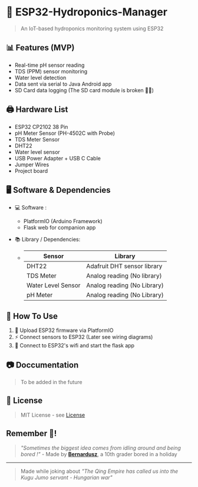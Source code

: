 # 🌱 ESP32-Hydroponics-Manager

> An IoT-based hydroponics monitoring system using ESP32

## 📊 Features (MVP)
- Real-time pH sensor reading
- TDS (PPM) sensor monitoring
- Water level detection
- Data sent via serial to Java Android app
- SD Card data logging (The SD card module is broken 🐧💀)

## 🖨 Hardware List 
- ESP32 CP2102 38 Pin
- pH Meter Sensor (PH-4502C with Probe)
- TDS Meter Sensor
- DHT22
- Water level sensor
- USB Power Adapter + USB C Cable
- Jumper Wires
- Project board

## 🖥 Software & Dependencies
- 💻 Software :
  - PlatformIO (Arduino Framework)
  - Flask web for companion app
  
- 📚 Library / Dependencies:
  - | Sensor        | Library       |
    | ------------- | ------------- |
    | DHT22  | Adafruit DHT sensor library|
    | TDS Meter  | Analog reading (No library)  |
    | Water Level Sensor | Analog reading (No Library)|
    | pH Meter | Analog reading (No Library) |

## 🚀 How To Use
1. 📩 Upload ESP32 firmware via PlatformIO
2. ⚡ Connect sensors to ESP32 (Later see wiring diagrams)
3. 📲 Connect to ESP32's wifi and start the flask app

## 📷 Doccumentation
> To be added in the future

## 📃 License 
> MIT License - see [License](LICENSE)

## Remember 🌠!
> *"Sometimes the biggest idea comes from idling around and being bored !"* - Made by [**Bernardusz**](https://github.com/Bernardusz), a 10th grader bored in a holiday
---
> Made while joking about *"The Qing Empire has called us into the Kugu Jumo servant - Hungarian war"*
